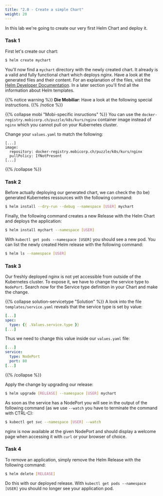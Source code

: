 ```yaml
---
title: "2.0 - Create a simple Chart"
weight: 20
---
```


In this lab we're going to create our very first Helm Chart and deploy it.


### Task 1

First let's create our chart:

```bash
$ helm create mychart
```

You'll now find a `mychart` directory with the newly created chart. It already is a valid and fully functional chart which deploys nginx. Have a look at the generated files and their content. For an explanation of the files, visit the [Helm Developer Documentation](https://docs.helm.sh/developing_charts/#the-chart-file-structure). In a later section you'll find all the information about Helm templates.


{{% notice warning %}}
**Die Mobiliar**: Have a look at the following special instructions.
{{% /notice %}}

{{% collapse mobi "Mobi-specific insructions" %}}
You can use the `docker-registry.mobicorp.ch/puzzle/k8s/kurs/nginx` container image instead of `nginx` which you cannot pull on your Kubernetes cluster.

Change your `values.yaml` to match the following:

```
[...]
image:
  repository: docker-registry.mobicorp.ch/puzzle/k8s/kurs/nginx
  pullPolicy: IfNotPresent
[...]
```
{{% /collapse %}}


### Task 2

Before actually deploying our generated chart, we can check the (to be) generated Kubernetes ressources with the following command:

```bash
$ helm install --dry-run --debug --namespace [USER] mychart
```

Finally, the following command creates a new Release with the Helm Chart and deploys the application:

```bash
$ helm install mychart --namespace [USER]
```

With `kubectl get pods --namespace [USER]` you should see a new pod. You can list the newly created Helm release with the following command:

```bash
$ helm ls --namespace [USER]
```


### Task 3

Our freshly deployed nginx is not yet accessible from outside of the Kubernetes cluster. To expose it, we have to change the service type to `NodePort`.
Search now for the Service type definition in your Chart and make the change.

{{% collapse solution-servicetype "Solution" %}}
A look into the file `templates/service.yaml` reveals that the service type is set by value:
```yaml
[...]
spec:
  type: {{ .Values.service.type }}
[...]
```

Thus we need to change this value inside our `values.yaml` file:
```yaml
[...]
service:
  type: NodePort
  port: 80
[...]
```
{{% /collapse %}}

Apply the change by upgrading our release:

```bash
$ helm upgrade [RELEASE] --namespace [USER] mychart
```

As soon as the service has a NodePort you will see in the output of the following command (as we use `--watch` you have to terminate the command with CTRL-C):

```bash
$ kubectl get svc --namespace [USER] --watch
```

nginx is now available at the given NodePort and should display a welcome page when accessing it with `curl` or your browser of choice.


### Task 4

To remove an application, simply remove the Helm Release with the following command:

```bash
$ helm delete [RELEASE]
```

Do this with our deployed release. With `kubectl get pods --namespace [USER]` you should no longer see your application pod.
